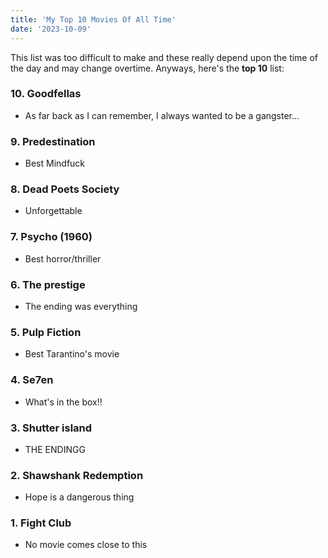 ```yaml
---
title: 'My Top 10 Movies Of All Time'
date: '2023-10-09'
---
```


This list was too difficult to make and these really depend upon the time of the day and may change overtime. 
Anyways, here's the **top 10** list: 

### 10. Goodfellas
- As far back as I can remember, I always wanted to be a gangster...
### 9. Predestination
- Best Mindfuck
### 8. Dead Poets Society
- Unforgettable
### 7. Psycho (1960)
- Best horror/thriller
### 6. The prestige
- The ending was everything
### 5. Pulp Fiction
- Best Tarantino's movie
### 4. Se7en
- What's in the box!!
### 3. Shutter island
- THE ENDINGG
### 2. Shawshank Redemption
- Hope is a dangerous thing
### 1. Fight Club
- No movie comes close to this